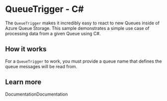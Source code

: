 # QueueTrigger - C<span>#</span>

The `QueueTrigger` makes it incredibly easy to react to new Queues inside of Azure Queue Storage. This sample demonstrates a simple use case of processing data from a given Queue using C#.

## How it works

For a `QueueTrigger` to work, you must provide a queue name that defines the queue messages will be read from.

## Learn more

<TODO> DocumentationDocumentation
